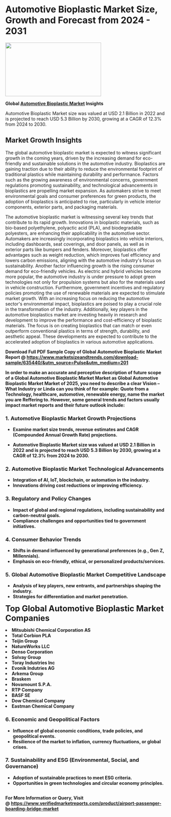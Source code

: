 <H1>Automotive Bioplastic Market Size, Growth and Forecast from 2024 - 2031</H1><img class="aligncenter size-medium wp-image-584254" src="https://thirdeyenews.in/wp-content/uploads/2024/09/Global-Market-Research-300x168.jpeg" alt="" width="300" height="168" /><p><strong>Global&nbsp;<a href="https://www.marketsizeandtrends.com/download-sample/635440/&amp;utm_source=Pulse&amp;utm_medium=201">Automotive Bioplastic Market</a> Insights</strong></p><p>Automotive Bioplastic Market size was valued at USD 2.1 Billion in 2022 and is projected to reach USD 5.3 Billion by 2030, growing at a CAGR of 12.3% from 2024 to 2030.</p><p><h2>Market Growth Insights</h2> <p>The global automotive bioplastic market is expected to witness significant growth in the coming years, driven by the increasing demand for eco-friendly and sustainable solutions in the automotive industry. Bioplastics are gaining traction due to their ability to reduce the environmental footprint of traditional plastics while maintaining durability and performance. Factors such as the growing awareness of environmental concerns, government regulations promoting sustainability, and technological advancements in bioplastics are propelling market expansion. As automakers strive to meet environmental goals and consumer preferences for green products, the adoption of bioplastics is anticipated to rise, particularly in vehicle interior components, exterior parts, and packaging materials.</p> <p><strong></strong></p> <p>The automotive bioplastic market is witnessing several key trends that contribute to its rapid growth. Innovations in bioplastic materials, such as bio-based polyethylene, polyactic acid (PLA), and biodegradable polyesters, are enhancing their applicability in the automotive sector. Automakers are increasingly incorporating bioplastics into vehicle interiors, including dashboards, seat coverings, and door panels, as well as in exterior parts like bumpers and fenders. Moreover, bioplastics offer advantages such as weight reduction, which improves fuel efficiency and lowers carbon emissions, aligning with the automotive industry's focus on sustainability. Another factor influencing growth is the rising consumer demand for eco-friendly vehicles. As electric and hybrid vehicles become more popular, the automotive industry is under pressure to adopt green technologies not only for propulsion systems but also for the materials used in vehicle construction. Furthermore, government incentives and regulatory policies promoting the use of renewable materials are expected to stimulate market growth. With an increasing focus on reducing the automotive sector's environmental impact, bioplastics are poised to play a crucial role in the transformation of the industry. Additionally, key players in the automotive bioplastics market are investing heavily in research and development to improve the performance and cost-efficiency of bioplastic materials. The focus is on creating bioplastics that can match or even outperform conventional plastics in terms of strength, durability, and aesthetic appeal. These developments are expected to contribute to the accelerated adoption of bioplastics in various automotive applications. <p><strong></p><p><span class=""><strong>Download Full PDF Sample Copy of Global Automotive Bioplastic Market Report</strong> @ <a href="https://www.marketsizeandtrends.com/download-sample/635440/&amp;utm_source=Pulse&amp;utm_medium=201" target="_blank">https://www.marketsizeandtrends.com/download-sample/635440/&amp;utm_source=Pulse&amp;utm_medium=201</a></span></p><p>In order to make an accurate and perceptive description of future scope of a Global&nbsp;Automotive Bioplastic Market Market as Global&nbsp;Automotive Bioplastic Market Market of 2025, you need to describe a clear Vision &ndash; What Industry or Linda can you think of for example: Quote from a Technology, healthcare, automotive, renewable energy, name the market you are Reffering to. However, some general trends and factors usually impact market reports and their future outlook include:</p><h3>1.&nbsp;<strong>Automotive Bioplastic Market Growth Projections</strong></h3><ul><li>Examine market size trends, revenue estimates and CAGR (Compounded Annual Growth Rate) projections.</li><li><p>Automotive Bioplastic Market size was valued at USD 2.1 Billion in 2022 and is projected to reach USD 5.3 Billion by 2030, growing at a CAGR of 12.3% from 2024 to 2030.</p></li></ul><h3>2.&nbsp;<strong>Automotive Bioplastic Market Technological Advancements</strong></h3><ul><li>Integration of AI, IoT, blockchain, or automation in the industry.</li><li>Innovations driving cost reductions or improving efficiency.</li></ul><h3>3.&nbsp;<strong>Regulatory and Policy Changes</strong></h3><ul><li>Impact of global and regional regulations, including sustainability and carbon-neutral goals.</li><li>Compliance challenges and opportunities tied to government initiatives.</li></ul><h3>4.&nbsp;<strong>Consumer Behavior Trends</strong></h3><ul><li>Shifts in demand influenced by generational preferences (e.g., Gen Z, Millennials).</li><li>Emphasis on eco-friendly, ethical, or personalized products/services.</li></ul><h3>5.&nbsp;<strong>Global Automotive Bioplastic Market Competitive Landscape</strong></h3><ul><li>Analysis of key players, new entrants, and partnerships shaping the industry.</li><li>Strategies for differentiation and market penetration.</li></ul><p data-pm-slice="1 1 []"><span style="color: inherit; font-family: inherit; font-size: 25px;">Top Global Automotive Bioplastic Market Companies</span></p><div class="" data-test-id=""><p><li>Mitsubishi Chemical Corporation AS</li><li> Total Corbion PLA</li><li> Teijin Group</li><li> NatureWorks LLC</li><li> Denso Corporation</li><li> Solvay Group</li><li> Toray Industries Inc</li><li> Evonik Indutries AG</li><li> Arkema Group</li><li> Braskem</li><li> Novamount S.P.A.</li><li> RTP Company</li><li> BASF SE</li><li> Dow Chemical Company</li><li> Eastman Chemical Company</li></p></div><h3>6.&nbsp;<strong>Economic and Geopolitical Factors</strong></h3><ul><li>Influence of global economic conditions, trade policies, and geopolitical events.</li><li>Resilience of the market to inflation, currency fluctuations, or global crises.</li></ul><h3>7.&nbsp;<strong>Sustainability and ESG (Environmental, Social, and Governance)</strong></h3><ul><li>Adoption of sustainable practices to meet ESG criteria.</li><li>Opportunities in green technologies and circular economy principles.</li></ul><h2><strong style="font-size: 14px;">For More Information or Query, Visit @&nbsp;</strong><a style="background-color: #ffffff; font-size: 14px;" href="https://www.marketsizeandtrends.com/report/automotive-bioplastic-market/" target="_blank">https://www.verifiedmarketreports.com/product/airport-passenger-boarding-bridge-market</a></h2>
